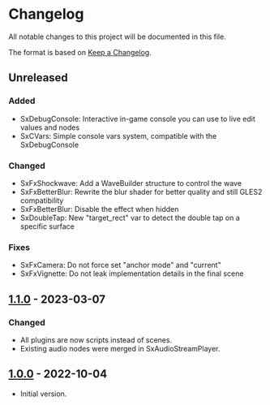 # Changelog

All notable changes to this project will be documented in this file.

The format is based on [Keep a Changelog](https://keepachangelog.com/en/1.0.0/).

## Unreleased

### Added

- SxDebugConsole: Interactive in-game console you can use to live edit values and nodes
- SxCVars: Simple console vars system, compatible with the SxDebugConsole

### Changed

- SxFxShockwave: Add a WaveBuilder structure to control the wave
- SxFxBetterBlur: Rewrite the blur shader for better quality and still GLES2 compatibility
- SxFxBetterBlur: Disable the effect when hidden
- SxDoubleTap: New "target_rect" var to detect the double tap on a specific surface

### Fixes

- SxFxCamera: Do not force set "anchor mode" and "current"
- SxFxVignette: Do not leak implementation details in the final scene

## [1.1.0] - 2023-03-07

### Changed

- All plugins are now scripts instead of scenes.
- Existing audio nodes were merged in SxAudioStreamPlayer.

## [1.0.0] - 2022-10-04

- Initial version.

[1.1.0]: https://github.com/Srynetix/sxgd/releases/tag/1.1.0
[1.0.0]: https://github.com/Srynetix/sxgd/commit/808c85b66379fd9da1454820063f432d6b364515